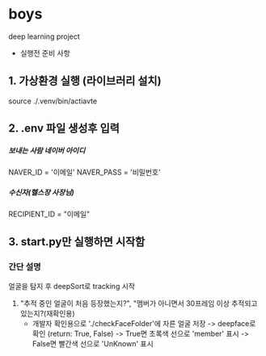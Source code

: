 # boys

deep learning project
* 실행전 준비 사항

## 1. 가상환경 실행 (라이브러리 설치)
  source ./.venv/bin/actiavte

## 2. .env 파일 생성후 입력
  ##### 보내는 사람 네이버 아이디
  NAVER_ID = '이메일'
  NAVER_PASS = '비밀번호'

  ##### 수신자(헬스장 사장님)
  RECIPIENT_ID = "이메일"

## 3. start.py만 실행하면 시작함

### 간단 설명

얼굴을 탐지 후 deepSort로 tracking 시작

1. "추적 중인 얼굴이 처음 등장했는지?", "멤버가 아니면서 30프레임 이상 추적되고 있는지?(재확인용)
    - 개발자 확인용으로 './checkFaceFolder'에 자른 얼굴 저장
      -> deepface로 확인 (return: True, False)
      -> True면 초록색 선으로 'member' 표시
      -> False면 빨간색 선으로 'UnKnown' 표시

